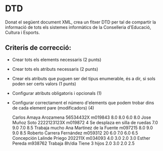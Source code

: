 # DTD

Donat el següent document XML, crea un fitxer DTD per tal de compartir la informació de tots els sistemes informàtics de la Conselleria d'Educació, Cultura i Esports.

## Criteris de correcció:
- Crear tots els elements necessaris (2 punts)
- Crear tots els atributs necessaris (2 punts)
- Crear els atributs que puguen ser del tipus enumerable, és a dir, si sols poden ser certs valors (1 punts)
- Configurar atributs obligatoris i opcionals (1) 
- Configurar correctament el número d'elements que podem trobar dins de cada element pare (modificadors) (4)
  
    <?xml version="1.0" encoding="UTF-8" ?>

    <!DOCTYPE notas SYSTEM "notes.dtd">
    <notas>
        <alumno convocatoria="Septiembre">
            <nombre>Carlos</nombre>
            <apellidos>Amaya Arozamena</apellidos>
            <nif>56534432X</nif>
            <matricula>m019843</matricula>
            <cuestionarios>8.0</cuestionarios>
            <tareas>8.0</tareas>
            <examen>6.0</examen>
            <final>8.0</final>
        </alumno>
        <alumno convocatoria="Junio">
            <nombre>Jose</nombre>
            <apellidos>Muñoz Soto</apellidos>
            <nif>2222123123X</nif>
            <matricula num_matriculaciones="2">m019872</matricula>
            <faltas_justificadas>4</faltas_justificadas>
            <problemas_personales>
                <problema tipo="físico">Se desplaza en silla de ruedas</problema>
            </problemas_personales>
            <cuestionarios>7.0</cuestionarios>
            <tareas fuera_de_plazo="2">9.0</tareas>
            <examen>7.0</examen>
            <final>8.5</final>
            <observaciones>Trabaja mucho</observaciones>
        </alumno>
        <alumno convocatoria="Junio">
            <nombre>Ana</nombre>
            <apellidos>Martinez de la Fuente</apellidos>
            <matricula>m097215</matricula>
            <cuestionarios>8.0</cuestionarios>
            <tareas>9.0</tareas>
            <examen>9.0</examen>
            <final>8.5</final>
        </alumno>
        <alumno convocatoria="Septiembre">
            <nombre>Roberto</nombre>
            <apellidos>Carrera Fernández</apellidos>
            <matricula>m059312</matricula>
            <faltas_injustificadas>20</faltas_injustificadas>
            <cuestionarios>6.0</cuestionarios>
            <tareas>7.0</tareas>
            <examen>6.0</examen>
            <final>6.5</final>
        </alumno>
        <alumno convocatoria="Septiembre">
            <nombre>Concepción</nombre>
            <apellidos>Lalinde Priego</apellidos>
            <nie>202211X</nie>
            <matricula>m034093</matricula>
            <cuestionarios>4.0</cuestionarios>
            <tareas>3.0</tareas>
            <examen>2.0</examen>
            <final>3.0</final>
        </alumno>
        <alumno convocatoria="Junio">
            <nombre>Esther</nombre>
            <apellidos>Pereda</apellidos>
            <matricula>m938762</matricula>
            <problemas_personales>
                <problema tipo="laboral">Trabaja 8h/dia</problema>
                <problema tipo="personal">Tiene 3 hijos</problema>
            </problemas_personales>
            <cuestionarios>2.0</cuestionarios>
            <tareas>3.0</tareas>
            <examen>2.0</examen>
            <final>2.5</final>
        </alumno>
    </notas>
